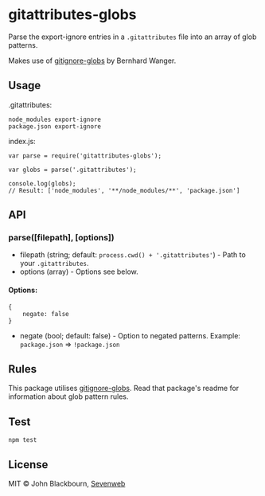 # gitattributes-globs

Parse the export-ignore entries in a `.gitattributes` file into an array of glob patterns.

Makes use of [gitignore-globs](https://www.npmjs.com/package/gitignore-globs) by Bernhard Wanger.

## Usage

.gitattributes:

    node_modules export-ignore
    package.json export-ignore

index.js:

    var parse = require('gitattributes-globs');

    var globs = parse('.gitattributes');

    console.log(globs);
    // Result: ['node_modules', '**/node_modules/**', 'package.json']

## API

### parse([filepath<string>], [options<array>])

* filepath (string; default: `process.cwd() + '.gitattributes'`) - Path to your `.gitattributes`.
* options (array) - Options see below.

#### Options:

    {
        negate: false
    }

* negate (bool; default: false) - Option to negated patterns. Example: `package.json` => `!package.json`

## Rules

This package utilises [gitignore-globs](https://www.npmjs.com/package/gitignore-globs). Read that package's readme for information about glob pattern rules.

## Test

    npm test

## License

MIT © John Blackbourn, [Sevenweb](https://sevenweb.com)
